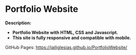 # Portfolio Website

**Description:**

* **Portfolio Website with HTML, CSS and Javascript.**
* **This site is fully responsive and compatible with mobile.**

GitHub Pages: https://jailiglesias.github.io/PortfolioWebsite/
